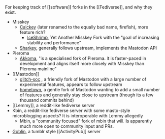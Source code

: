 For keeping track of [[software]] forks in the [[Fediverse]], and why they exist.

- Misskey
	- [Calckey](https://joinfirefish.org/) (later renamed to the equally bad name, firefish), more feature rich?
		- [IceShrimp](https://iceshrimp.dev/iceshrimp/iceshrimp), Yet Another Misskey Fork with the "goal of increasing stability and performance"
	- [Sharkey](https://joinsharkey.org), generally follows upstream, implements the Mastodon API
- Pleroma
	- [Akkoma](https://akkoma.social/), "is a specialised fork of Pleroma. It is faster-paced in development and aligns itself more closely with Misskey than Pleroma mainline"
- [[Mastodon]]
	- [glitch-soc](https://glitch-soc.github.io/docs/) , a friendly fork of Mastodon with a large number of experimental features, appears to follow upstream
	- [hometown](https://github.com/hometown-fork/hometown), a gentle fork of Mastodon wanting to add a small number of features and generally stay close to upstream (though its a few thousand commits behind)
- [[Lemmy]], a reddit-like fediverse server
- Kbin, a reddit-like fediverse server with some masto-style microblogging aspects?  It is interoperable with Lemmy allegedly
	- Mbin, a "community focused" fork of mbin that will.  Is apparently much more open to community input and PRs.
- [Goblin](https://github.com/johnHackworth/goblin), a tumblr style [[ActivityPub]] server

